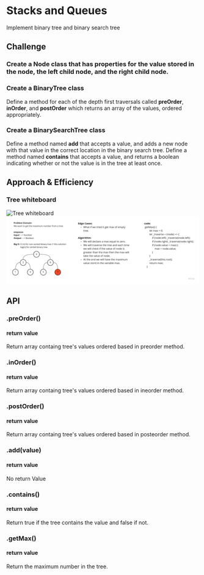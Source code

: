 # Stacks and Queues
<!-- Short summary or background information -->
Implement binary tree and binary search tree
## Challenge
<!-- Description of the challenge -->
### Create a Node class that has properties for the value stored in the node, the left child node, and the right child node.
### Create a BinaryTree class
Define a method for each of the depth first traversals called **preOrder**, **inOrder**, and **postOrder** which returns an array of the values, ordered appropriately.
### Create a BinarySearchTree class
Define a method named **add** that accepts a value, and adds a new node with that value in the correct location in the binary search tree.
Define a method named **contains** that accepts a value, and returns a boolean indicating whether or not the value is in the tree at least once.

## Approach & Efficiency
<!-- What approach did you take? Why? What is the Big O space/time for this approach? -->
### Tree whiteboard
![Tree whiteboard](../assets/tree.jpg)
![getMax whiteboard](../assets/getmaxintree.jpg)

## API
<!-- Description of each method publicly available to your Stack and Queue-->
### .preOrder()
#### return value
Return array containg tree's values ordered based in preorder method.

### .inOrder()
#### return value
Return array containg tree's values ordered based in ineorder method.

### .postOrder()
#### return value
Return array containg tree's values ordered based in posteorder method.

### .add(value)
#### return value
No return Value

### .contains()
#### return value
Return true if the tree contains the value and false if not.

### .getMax()
#### return value
Return the maximum number in the tree.
